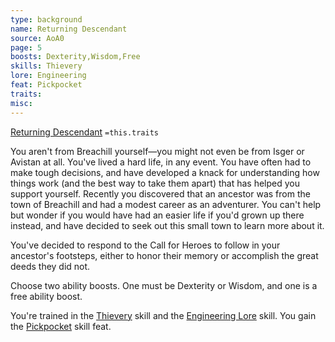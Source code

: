 ```yaml
---
type: background
name: Returning Descendant 
source: AoA0
page: 5
boosts: Dexterity,Wisdom,Free
skills: Thievery
lore: Engineering
feat: Pickpocket
traits: 
misc: 
---
```


[Returning Descendant](###%20Returning%20Descendant)
`=this.traits`


You aren't from Breachill yourself—you might not even be from Isger or Avistan at all. You've lived a hard life, in any event. You have often had to make tough decisions, and have developed a knack for understanding how things work (and the best way to take them apart) that has helped you support yourself. Recently you discovered that an ancestor was from the town of Breachill and had a modest career as an adventurer. You can't help but wonder if you would have had an easier life if you'd grown up there instead, and have decided to seek out this small town to learn more about it.

You've decided to respond to the Call for Heroes to follow in your ancestor's footsteps, either to honor their memory or accomplish the great deeds they did not.

Choose two ability boosts. One must be Dexterity or Wisdom, and one is a free ability boost.

You're trained in the [Thievery](Thievery) skill and the [Engineering Lore](Engineering%20Lore) skill. You gain the [Pickpocket](Pickpocket) skill feat.

